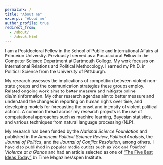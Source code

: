 ```yaml
---
permalink: /
title: "About me"
excerpt: "About me"
author_profile: true
redirect_from: 
  - /about/
  - /about.html
---
```


I am a Postdoctoral Fellow in the School of Public and International Affairs at Princeton University. Previously I served as a Postdoctoral Fellow in the Computer Science Department at Dartmouth College. My work focuses on International Relations and Political Methodology. I earned my Ph.D. in Political Science from the University of Pittsburgh. 

My research assesses the implications of competition between violent non-state groups and the communication strategies these groups employ. Related ongoing work aims to better measure and mitigate online dis/misinformation. My other research agendas aim to better measure and understand the changes in reporting on human rights over time, and developing models for forecasting the onset and intensity of violent political actions. A common thread across my research projects is the use of computational approaches such as machine learning, Bayesian statistics, and various techniques from natural language processing (NLP).

My research has been funded by the *National Science Foundation* and published in the *American Political Science Review*, *Political Analysis*, the *Journal of Politics*, and the *Journal of Conflict Resolution*, among others. I have also published in popular media outlets such as *Vox* and *Political Violence at a Glance* and had an article selected as one of [“The Five Best Ideas Today”](https://time.com/3944498/americas-very-own-greece/) by Time Magazine/Aspen Institute.